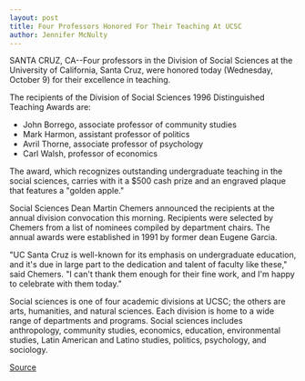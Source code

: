 ```yaml
---
layout: post
title: Four Professors Honored For Their Teaching At UCSC
author: Jennifer McNulty
---
```


SANTA CRUZ, CA--Four professors in the Division of Social Sciences at the  University of California, Santa Cruz, were honored today (Wednesday,  October 9) for their excellence in teaching.

The recipients of the Division of Social Sciences 1996 Distinguished  Teaching Awards are:
* John Borrego, associate professor of community studies
* Mark Harmon, assistant professor of politics
* Avril Thorne, associate professor of psychology
* Carl Walsh, professor of economics

The award, which recognizes outstanding undergraduate teaching in the  social sciences, carries with it a $500 cash prize and an engraved plaque  that features a "golden apple."

Social Sciences Dean Martin Chemers announced the recipients at the  annual division convocation this morning. Recipients were selected by  Chemers from a list of nominees compiled by department chairs. The annual  awards were established in 1991 by former dean Eugene Garcia.

"UC Santa Cruz is well-known for its emphasis on undergraduate  education, and it's due in large part to the dedication and talent of faculty  like these," said Chemers. "I can't thank them enough for their fine work, and  I'm happy to celebrate with them today."

Social sciences is one of four academic divisions at UCSC; the others  are arts, humanities, and natural sciences. Each division is home to a wide  range of departments and programs. Social sciences includes anthropology,  community studies, economics, education, environmental studies, Latin  American and Latino studies, politics, psychology, and sociology.

[Source](http://www1.ucsc.edu/news_events/press_releases/archive/96-97/10-96/100996-Four_UCSC_professor.html "Permalink to 100996-Four_UCSC_professor")
